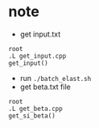 # note

+ get input.txt
```
root
.L get_input.cpp
get_input()
```
+ run `./batch_elast.sh`
+ get beta.txt file
```
root
.L get_beta.cpp
get_si_beta()
```
